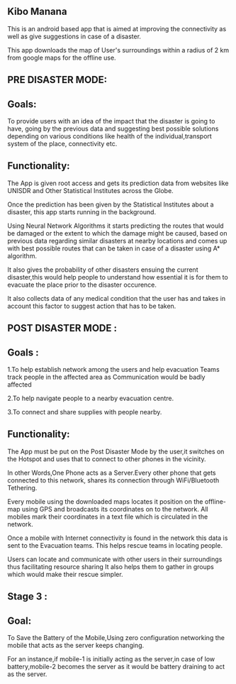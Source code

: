 
Kibo Manana
-------------

This is an android based app that is aimed at improving the connectivity as well as give suggestions in case of a disaster.

This app downloads the map of User's surroundings within a radius of 2 km from google maps for the offline use.

PRE DISASTER MODE:
--------------------

Goals:
------------------
To provide users with an idea of the impact that the disaster is going to have, going by the previous data and suggesting best possible solutions depending on various conditions like health of the individual,transport system of the place, connectivity etc.

Functionality:
--------------
The App is given root access and gets its prediction data from websites like UNISDR and Other Statistical Institutes across the Globe.

Once the prediction has been given by the Statistical Institutes about a disaster, this app starts running in the background.

Using Neural Network Algorithms it starts predicting the routes that would be damaged or the extent to which the damage might be caused, based on previous data regarding similar disasters at nearby locations and comes up with best possible routes that can be taken in case of a disaster using A* algorithm.

It also gives the probability of other disasters ensuing the current disaster,this would help people to understand how essential it is for them to evacuate the place prior to the disaster occurence.

It also collects data of any medical condition that the user has and takes in account this factor to suggest action that has to be taken.

POST DISASTER MODE :
-----------------------
Goals :
-------------
1.To help establish network among the users and help evacuation Teams track people in the affected area as Communication would be badly affected

2.To help navigate people to a nearby evacuation centre.

3.To connect and share supplies with people nearby.


Functionality:
--------------
The App must be put on the Post Disaster Mode by the user,it switches on the Hotspot and uses that to connect to other phones in the vicinity.

In other Words,One Phone acts as a Server.Every other phone that gets connected to this network, shares its connection through WiFi/Bluetooth Tethering.

Every mobile using the downloaded maps locates it position on the offline-map using GPS and broadcasts its coordinates on to the network.
All mobiles mark their coordinates in a text file which is circulated in the network.

Once a mobile with Internet connectivity is found in the network this data is sent to the Evacuation teams.
This helps rescue teams in locating people.

Users can locate and communicate with other users in their surroundings thus facilitating resource sharing
It also helps them to gather in groups which would make their rescue simpler.


Stage 3 :
--------------------
Goal:
------------------
To Save the Battery of the Mobile,Using zero configuration networking the mobile that acts as the server keeps changing.

For an instance,if mobile-1 is initially acting as the server,in case of low battery,mobile-2 becomes the server as it would be battery draining to act as the server.
